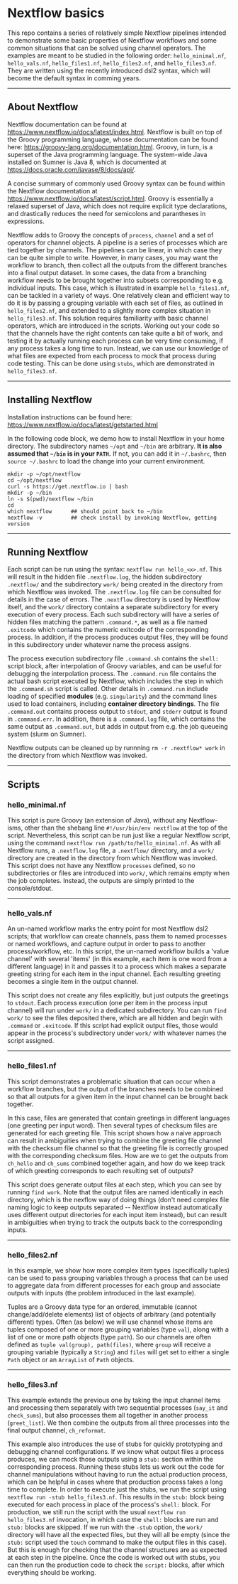 # Nextflow basics

This repo contains a series of relatively simple Nextflow pipelines intended to
  demonstrate some basic properties of Nextflow workflows and some common 
  situations that can be solved using channel operators. The examples are meant
  to be studied in the following order: `hello_minimal.nf`, `hello_vals.nf`, 
  `hello_files1.nf`, `hello_files2.nf`, and `hello_files3.nf`. They are written 
  using the recently introduced dsl2 syntax, which will become the default syntax
  in comming years.

---

## About Nextflow

Nextflow documentation can be found at https://www.nextflow.io/docs/latest/index.html.
  Nextflow is built on top of the Groovy programming language, whose documentation
  can be found here: https://groovy-lang.org/documentation.html. Groovy, in turn, is a
  superset of the Java programming language. The system-wide Java installed on
  Sumner is Java 8, which is documented at https://docs.oracle.com/javase/8/docs/api/.

A concise summary of commonly used Groovy syntax can be found within the Nextflow
  documentation at https://www.nextflow.io/docs/latest/script.html. Groovy is essentially
  a relaxed superset of Java, which does not require explicit type declarations, and
  drastically reduces the need for semicolons and parantheses in expressions. 

Nextflow adds to Groovy the concepts of `process`, `channel` and a set of operators for 
  channel objects. A pipeline is a series of processes which are tied together by 
  channels. The pipelines can be linear, in which case they can be quite simple to write. 
  However, in many cases, you may want the workflow to branch, then collect all the 
  outputs from the different branches into a final output dataset. In some cases, the 
  data from a branching workflow needs to be brought together into subsets corresponding 
  to e.g. individual inputs. This case, which is illustrated in example `hello_files1.nf`, 
  can be tackled in a variety of ways. One relatively clean and efficient way to do it is 
  by passing a grouping variable with each set of files, as outlined in `hello_files2.nf`, 
  and extended to a slightly more complex situation in `hello_files3.nf`. This solution
  requires familiarity with basic channel operators, which are introduced in the scripts.
  Working out your code so that the channels have the right contents can take quite a bit
  of work, and testing it by actually running each process can be very time consuming, if 
  any process takes a long time to run. Instead, we can use our knowledge of what files 
  are expected from each process to mock that process during code testing. This can be done
  using `stubs`, which are demonstrated in `hello_files3.nf`.

---

## Installing Nextflow

Installation instructions can be found here: https://www.nextflow.io/docs/latest/getstarted.html

In the following code block, we demo how to install Nextflow in your home directory. The 
  subdirectory names `~/opt` and `~/bin` are arbitrary. **It is also assumed that `~/bin` is
  in your `PATH`.** If not, you can add it in `~/.bashrc`, then `source ~/.bashrc` to load 
  the change into your current environment. 

```
mkdir -p ~/opt/nextflow
cd ~/opt/nextflow
curl -s https://get.nextflow.io | bash
mkdir -p ~/bin
ln -s $(pwd)/nextflow ~/bin
cd
which nextflow      ## should point back to ~/bin
nextflow -v         ## check install by invoking Nextflow, getting version

```

---

## Running Nextflow

Each script can be run using the syntax: `nextflow run hello_<x>.nf`. This 
  will result in the hidden file `.nextflow.log`, the hidden subdirectory 
  `.nextflow/` and the subdirectory `work/` being created in the directory from which
  Nextflow was invoked. The `.nextflow.log` file can be consulted for details
  in the case of errors. The `.nextflow` directory is used by Nextflow itself,
  and the `work/` directory contains a separate subdirectory for every execution
  of every process. Each such subdirectory will have a series of hidden files 
  matching the pattern `.command.*`, as well as a file named `.exitcode` which 
  contains the numeric exitcode of the corresponding process. In addition, if the
  process produces output files, they will be found in this subdirectory under 
  whatever name the process assigns.

The process execution subdirectory file `.command.sh` contains the `shell:` script 
  block, after interpolation of Groovy variables, and can be useful for debugging 
  the interpolation process. The `.command.run` file contains the actual bash script 
  executed by Nextflow, which includes the step in which the `.command.sh` script is 
  called. Other details in `.command.run` include loading of specified **modules** 
  (e.g. `singularity`) and the command lines used to load containers, including 
  **container directory bindings**. The file `.command.out` contains process 
  output to `stdout`, and `stderr` output is found in `.command.err`. In addition,
  there is a `.command.log` file, which contains the same output as `.command.out`, 
  but adds in output from e.g. the job queueing system (slurm on Sumner).

Nextflow outputs can be cleaned up by runnning `rm -r .nextflow* work` in the 
  directory from which Nextflow was invoked.

---

## Scripts

### hello\_minimal.nf

This script is pure Groovy (an extension of Java), without any Nextflow-isms, 
  other than the shebang line `#!/usr/bin/env nextflow` at the top of the script. 
  Nevertheless, this script can be run just like a regular Nextflow script, 
  using the command `nextflow run /path/to/hello_minimal.nf`. As with all 
  Nextflow runs, a `.nextflow.log` file, a `.nextflow/` directory, and a `work/` 
  directory are created in the directory from which Nextflow was invoked. This 
  script does not have any Nextflow `processes` defined, so no subdirectories or 
  files are introduced into `work/`, which remains empty when the job completes. 
  Instead, the outputs are simply printed to the console/stdout.

---

### hello\_vals.nf

An un-named workflow marks the entry point for most Nextflow dsl2 scripts; that workflow
  can create channels, pass them to named processes or named workflows, and capture
  output in order to pass to another process/workflow, etc. In this script, the
  un-named workflow builds a 'value channel' with several 'items' (in this example,
  each item is one word from a different language) in it and passes it to a process 
  which makes a separate greeting string for each item in the input channel. Each 
  resulting greeting becomes a single item in the output channel.

This script does not create any files explicitly, but just outputs the greetings
  to `stdout`.  Each process execution (one per item in the process input channel)
  will run under `work/` in a dedicated subdirectory. You can run `find work/` to 
  see the files deposited there, which are all hidden and begin with `.command`
  or `.exitcode`. If this script had explicit output files, those would appear in 
  the process's subdirectory under `work/` with whatever names the script assigned.

---

### hello\_files1.nf

This script demonstrates a problematic situation that can occur when a workflow
  branches, but the output of the branches needs to be combined so that all 
  outputs for a given item in the input channel can be brought back together.

In this case, files are generated that contain greetings in different languages
  (one greeting per input word). Then several types of checksum files are 
  generated for each greeting file. This script shows how a naive approach can 
  result in ambiguities when trying to combine the greeting file channel with 
  the checksum file channel so that the greeting file is correctly grouped with 
  the corresponding checksum files. How are we to get the outputs from 
  `ch_hello` and `ch_sums` combined together again, and how do we keep track of 
  which greeting corresponds to each resulting set of outputs?

This script does generate output files at each step, which you can see by running
  `find work`. Note that the output files are named identically in each directory,
  which is the nexflow way of doing things (don't need complex file naming logic
  to keep outputs separated -- Nextflow instead automatically uses different output 
  directories for each input item instead), but can result in ambiguities when 
  trying to track the outputs back to the corresponding inputs.

---

### hello\_files2.nf

In this example, we show how more complex item types (specifically tuples) can 
  be used to pass grouping variables through a process that can be used to 
  aggregate data from different processes for each group and associate outputs
  with inputs (the problem introduced in the last example).

Tuples are a Groovy data type for an ordered, immutable (cannot change/add/delete 
  elements) list of objects of arbitrary (and potentially different) types.
  Often (as below) we will use channel whose items are tuples composed of one or more 
  grouping variables (type `val`), along with a list of one or more path objects
  (type `path`). So our channels are often defined as `tuple val(group), path(files)`,
  where `group` will receive a grouping variable (typically a `String`) and `files`
  will get set to either a single `Path` object or an `ArrayList` of `Path` objects.

---

### hello\_files3.nf

This example extends the previous one by taking the input channel items and
  processing them separately with two sequential processes (`say_it` and 
  `check_sums`), but also processes them all together in another process 
  (`greet_list`). We then combine the outputs from all three processes into the 
  final output channel, `ch_reformat`. 

This example also introduces the use of stubs for quickly prototyping and
  debugging channel configurations. If we know what output files a process produces,
  we can mock those outputs using a `stub:` section within the corresponding
  process. Running these stubs lets us work out the code for channel manipulations
  without having to run the actual production process, which can be helpful in
  cases where that production process takes a long time to complete. In order to
  execute just the stubs, we run the script using `nextflow run -stub hello_files3.nf`.
  This results in the `stub:` block being executed for each process in place of the 
  process's `shell:` block. For production, we still run the script with the usual
  `nextflow run hello_files3.nf` invocation, in which case the `shell:` blocks are
  run and `stub:` blocks are skipped. If we run with the `-stub` option, the
  `work/` directory will have all the expected files, but they will all be empty
  (since the `stub:` script used the `touch` command to make the output files in 
  this case). But this is enough for checking that the channel structures are as
  expected at each step in the pipeline. Once the code is worked out with stubs, 
  you can then run the production code to check the `script:` blocks, after which
  everything should be working. 


